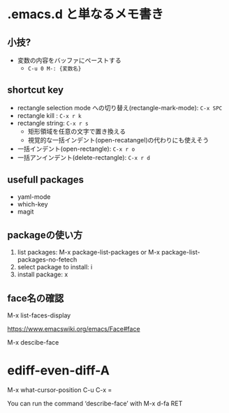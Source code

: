 # .emacs.d と単なるメモ書き

## 小技?
- 変数の内容をバッファにペーストする
  - ``C-u 0 M-: {変数名}``

## shortcut key
- rectangle selection mode への切り替え(rectangle-mark-mode): `C-x SPC`
- rectangle kill : `C-x r k`
- rectangle string: `C-x r s`
  - 矩形領域を任意の文字で置き換える
  - 視覚的な一括インデント(open-recatangel)の代わりにも使えそう
- 一括インデント(open-rectangle): `C-x r o`
- 一括アンインデント(delete-rectangle): `C-x r d`

## usefull packages
* yaml-mode
* which-key
* magit

## packageの使い方
1. list packages:
  M-x package-list-packages
    or 
  M-x package-list-packages-no-fetech
2. select package to install:  i
3. install package: x

## face名の確認
M-x list-faces-display

https://www.emacswiki.org/emacs/Face#face

M-x descibe-face
# ediff-even-diff-A

M-x what-cursor-position
C-u C-x =

You can run the command ‘describe-face’ with M-x d-fa RET
